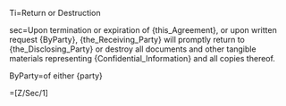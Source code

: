Ti=Return or Destruction

sec=Upon termination or expiration of {this_Agreement}, or upon written request {ByParty}, {the_Receiving_Party} will promptly return to {the_Disclosing_Party} or destroy all documents and other tangible materials representing {Confidential_Information} and all copies thereof.

ByParty=of either {party}

=[Z/Sec/1]